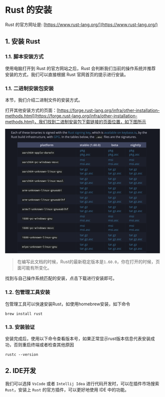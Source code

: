 # Rust 的安装

Rust 的官方网址是: [https://www.rust-lang.org/](https://www.rust-lang.org/)


## 1. 安装 Rust


### 1.1. 脚本安装方式

使用电脑打开到 Rust 的官方网站之后，Rust 会判断我们当前的操作系统并推荐安装的方式，我们可以直接根据 Rust 官网首页的提示进行安装。


### 1.1. 二进制安装包安装

本节，我们介绍二进制文件的安装方式。


打开其他安装方式的页面：[https://forge.rust-lang.org/infra/other-installation-methods.html](https://forge.rust-lang.org/infra/other-installation-methods.html)，我们找到二进制安装包下载链接的页面位置，如下图所示


![01-01.png](./img/01-01.png)


> 在编写此文档的时候，Rust的最新稳定版本是`1.60.0`，你在打开的时候，页面可能有所变化。


找到与自己操作系统匹配的安装，点击下载进行安装即可。


### 1.2. 包管理工具安装

包管理工具可以快速安装Rust，如使用homebrew安装，如下命令

```shell
brew install rust
```


### 1.3. 安装验证

安装完成后，使用以下命令查看版本号，如果正常显示rust版本信息代表安装成功，否则重启终端或者检查其他原因

```shell
rustc --version
```


## 2. IDE开发


我们可以选择 `VsCode` 或者 `Intellij Idea` 进行代码开发时，可以在插件市场搜索 `Rust`，安装上 `Rust` 的官方插件，可以更好地使用 IDE 中的功能。




